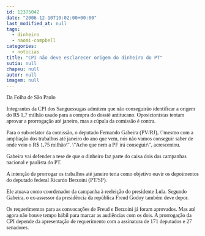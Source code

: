 ```yaml
---
id: 12375042
date: "2006-12-10T10:02:00+00:00"
last_modified_at: null
tags:
  - dinheiro
  - naomi-campbell
categories:
  - noticias
title: "CPI não deve esclarecer origem do dinheiro do PT"
sutia: null
chapeu: null
autor: null
imagem: null
---
```

<p><P><FONT face=Verdana>Da Folha de São Paulo</FONT></P></p>
<p><P><FONT face=Verdana>Integrantes da CPI dos Sanguessugas admitem que não conseguirão identificar a origem do R$ 1,7 milhão usado para a compra do dossiê antitucano. Oposicionistas tentam aprovar a prorrogação até janeiro, mas a cúpula da comissão é contra. </FONT></P></p>
<p><P><FONT face=Verdana>Para o sub-relator da comissão, o deputado Fernando Gabeira (PV/RJ), \"mesmo com a ampliação dos trabalhos até janeiro do ano que vem, nós não vamos conseguir saber de onde veio o R$ 1,75 milhão\". \"Acho que nem a PF irá conseguir\", acrescentou. </FONT></P></p>
<p><P><FONT face=Verdana>Gabeira vai defender a tese de que o dinheiro faz parte do caixa dois das campanhas nacional e paulista do PT. </FONT></P></p>
<p><P><FONT face=Verdana>A intenção de prorrogar os trabalhos até janeiro teria como objetivo ouvir os depoimentos do deputado federal Ricardo Berzoini (PT/SP). </FONT></P></p>
<p><P><FONT face=Verdana>Ele atuava como coordenador da campanha à reeleição do presidente Lula. Segundo Gabeira, o ex-assessor da presidência da república Freud Godoy também deve depor. </FONT></P></p>
<p><P><FONT face=Verdana>Os requerimentos para as convocações de Freud e Berzoini já foram aprovados. Mas até agora não houve tempo hábil para marcar as audiências com os dois. A prorrogação da CPI depende da apresentação de requerimento com a assinatura de 171 deputados e 27 senadores. </FONT></P> </p>
